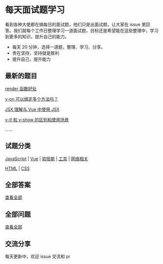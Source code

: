 # 每天面试题学习

看到各种大佬都在搞每日的面试题，他们只是出面试题，让大家在 issue 里回答。我们就每个工作日整理学习一道面试题，目标还是希望能在这些整理中，学习到更多的知识，提升自己的能力。

- 每天 20 分钟，选择一道题，整理、学习、分享。
- 贵在坚持，坚持就是胜利
- 提升自己，提升能力

## 最新的题目

[render 函数好处](https://github.com/kaisa911/DailyInterviewQuestion/blob/master/Questions/Vue/render函数好处.md)

[v-on 可以绑定多个方法吗？](https://github.com/kaisa911/DailyInterviewQuestion/blob/master/Questions/Vue/v-on可以绑定多个方法吗.md)

[JSX 理解与 Vue 中使用 JSX](https://github.com/kaisa911/DailyInterviewQuestion/blob/master/Questions/Vue/Vue中使用JSX.md)

[v-if 和 v-show 的区别和使用场景](https://github.com/kaisa911/DailyInterviewQuestion/blob/master/Questions/Vue/v-show和v-if有什么区别.md)

……
<br/>

## 试题分类

[JavaScript](https://github.com/kaisa911/DailyInterviewQuestion/blob/master/Classification/JavaScript.md) | [Vue](https://github.com/kaisa911/DailyInterviewQuestion/blob/master/Classification/Vue.md) | [软技能](https://github.com/kaisa911/DailyInterviewQuestion/blob/master/Classification/软技能.md) | [工具](https://github.com/kaisa911/DailyInterviewQuestion/blob/master/Classification/Tool.md) | [网络相关](https://github.com/kaisa911/DailyInterviewQuestion/blob/master/Classification/Network.md)

[HTML](https://github.com/kaisa911/DailyInterviewQuestion/blob/master/Classification/Html.md) | [CSS](https://github.com/kaisa911/DailyInterviewQuestion/blob/master/Classification/CSS.md)

## 全部答案

[查看全部](https://github.com/kaisa911/DailyInterviewQuestion/blob/master/answerList.md)

## 全部问题

[查看全部](https://github.com/kaisa911/DailyInterviewQuestion/blob/master/questionList.md)

## 交流分享

每天更新中，欢迎 issue 交流和 pr
